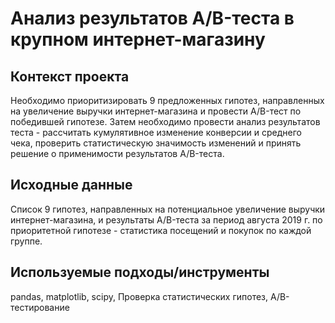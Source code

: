# Анализ результатов A/B-теста в крупном интернет-магазину

## Контекст проекта
Необходимо приоритизировать 9 предложенных гипотез, направленных на увеличение выручки интернет-магазина и провести A/B-тест по победившей гипотезе. Затем необходимо провести анализ результатов теста - рассчитать кумулятивное изменение конверсии и среднего чека, проверить статистическую значимость изменений и принять решение о применимости результатов A/B-теста.

## Исходные данные
Список 9 гипотез, направленных на потенциальное увеличение выручки интернет-магазина, и результаты A/B-теста за период августа 2019 г. по приоритетной гипотезе - статистика посещений и покупок по каждой группе.

## Используемые подходы/инструменты
pandas, matplotlib, scipy, Проверка статистических гипотез, A/B-тестирование
